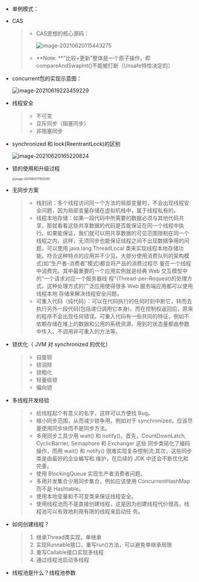 

- 单例模式：

- CAS

    > - CAS思想的核心源码：
    >
    >   ![image-20210620115443275](/Users/jackiez/学海/Java开发笔记/picture/image-20210620115443275-4161286.png)
    >
    > - **Note: **“比较+更新”整体是一个原子操作，即compareAndSwapInt()不能被打断（Unsafe特性决定的）

- concurrent包的实现示意图：

  ![image-20210619223459229](/Users/jackiez/学海/Java开发笔记/picture/image-20210619223459229-4113301.png)
  
- 线程安全

  > - 不可变
  > - 互斥同步（阻塞同步）
  > - 非阻塞同步

- synchronized 和 lock(ReentrantLock)的区别

  ![image-20210620165220824](/Users/jackiez/学海/Java开发笔记/picture/image-20210620165220824-4179145.png)
  
- 锁的使用和升级过程

  <img src="/Users/jackiez/学海/Java开发笔记/picture/image-20210620171520355.png" alt="image-20210620171520355" style="zoom:50%;" />
  
- 无同步方案

  > - 栈封闭：多个线程访问同一个方法的局部变量时，不会出现线程安全问题，因为局部变量存储在虚拟机栈中，属于线程私有的。
  > -  线程本地存储：如果一段代码中所需要的数据必须与其他代码共享，那就看看这些共享数据的代码是否能保证在同一个线程中执行。如果能保证，我们就可以把共享数据的可见范围限制在同一个线程之内，这样，无须同步也能保证线程之间不出现数据争用的问题，可以使用 java.lang.ThreadLocal 类来实现线程本地存储功能。符合这种特点的应用并不少见，大部分使用消费队列的架构模式(如“生产者-消费者”模式)都会将产品的消费过程尽 量在一个线程中消费完。其中最重要的一个应用实例就是经典 Web 交互模型中的“一个请求对应一个服务器线 程”(Thread-per-Request)的处理方式，这种处理方式的广泛应用使得很多 Web 服务端应用都可以使用线程本地 存储来解决线程安全问题。
  > - 可重入代码（纯代码）：可以在代码执行的任何时刻中断它，转而去执行另外一段代码(包括递归调用它本身)，而在控制权返回后，原来的程序不会出现任何错误。可重入代码有一些共同的特征，例如不依赖存储在堆上的数据和公用的系统资源、用到的状态量都由参数中传入、不调用非可重入的方法等。

- 锁优化（ JVM 对 synchronized 的优化）

  > - 自旋锁
  > - 锁消除
  > - 锁粗化
  > - 轻量级锁
  > - 偏向锁

- 多线程开发经验

  > - 给线程起个有意义的名字，这样可以方便找 Bug。
  > -  缩小同步范围，从而减少锁争用。例如对于 synchronized，应该尽量使用同步块而不是同步方法。 
  > - 多用同步工具少用 wait() 和 notify()。首先，CountDownLatch, CyclicBarrier, Semaphore 和 Exchanger 这些 同步类简化了编码操作，而用 wait() 和 notify() 很难实现复杂控制流;其次，这些同步类是由最好的企业编写和 维护，在后续的 JDK 中还会不断优化和完善。
  > -  使用 BlockingQueue 实现生产者消费者问题。
  > -  多用并发集合少用同步集合，例如应该使用 ConcurrentHashMap 而不是 Hashtable。 
  > - 使用本地变量和不可变类来保证线程安全。 
  > - 使用线程池而不是直接创建线程，这是因为创建线程代价很高，线程池可以有效地利用有限的线程来启动任 务。

- 如何创建线程？

  > 1. 继承Thread类实现，单继承
  > 2. 实现Runnable接口，重写run()方法，可以避免单继承局限 
  > 3. 重写Callable接口实现多线程
  > 4. 通过线程池启动多线程
  
- 线程池是什么？线程池参数
